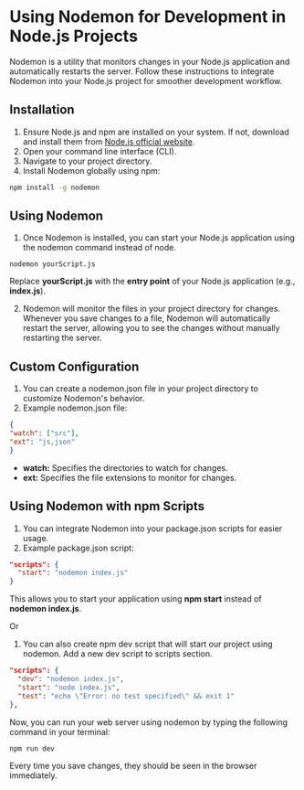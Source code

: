 # Using Nodemon for Development in Node.js Projects

Nodemon is a utility that monitors changes in your Node.js application and automatically restarts the server. Follow these instructions to integrate Nodemon into your Node.js project for smoother development workflow.

## Installation
1. Ensure Node.js and npm are installed on your system. If not, download and install them from [Node.js official website](https://nodejs.org/).
2. Open your command line interface (CLI).
3. Navigate to your project directory.
4. Install Nodemon globally using npm:

```sh
npm install -g nodemon
 ```

## Using Nodemon

1. Once Nodemon is installed, you can start your Node.js application using the nodemon command instead of node.


```shell
nodemon yourScript.js
```

Replace **yourScript.js** with the **entry point** of your Node.js application (e.g., **index.js**). 

2. Nodemon will monitor the files in your project directory for changes. Whenever you save changes to a file, Nodemon will automatically restart the server, allowing you to see the changes without manually restarting the server.

## Custom Configuration

1. You can create a nodemon.json file in your project directory to customize Nodemon's behavior.
2. Example nodemon.json file:


```json
{
"watch": ["src"],
"ext": "js,json"
}
```

- **watch:** Specifies the directories to watch for changes.
- **ext:** Specifies the file extensions to monitor for changes.

## Using Nodemon with npm Scripts

1. You can integrate Nodemon into your package.json scripts for easier usage.
2. Example package.json script:

```json
"scripts": {
  "start": "nodemon index.js"
}
```

This allows you to start your application using **npm start** instead of **nodemon index.js**.

Or 

1. You can also create npm dev script that will start our project using nodemon. Add a new dev script to scripts section.

```json
"scripts": {
  "dev": "nodemon index.js",
  "start": "node index.js",
  "test": "echo \"Error: no test specified\" && exit 1"
},
```

Now, you can run your web server using nodemon by typing the following command in your terminal:

```shell 
npm run dev
```

Every time you save changes, they should be seen in the browser immediately.